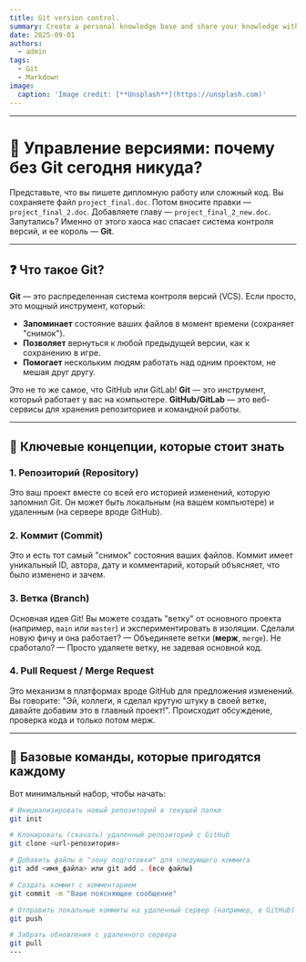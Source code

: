 ```yaml
---
title: Git version control.
summary: Create a personal knowledge base and share your knowledge with your peers.
date: 2025-09-01
authors:
  - admin
tags:
  - Git
  - Markdown
image:
  caption: 'Image credit: [**Unsplash**](https://unsplash.com)'
---
```


---
# 🧩 Управление версиями: почему без Git сегодня никуда?

Представьте, что вы пишете дипломную работу или сложный код. Вы сохраняете файл `project_final.doc`. Потом вносите правки — `project_final_2.doc`. Добавляете главу — `project_final_2_new.doc`. Запутались? Именно от этого хаоса нас спасает система контроля версий, и ее король — **Git**.

---

## ❓ Что такое Git?

**Git** — это распределенная система контроля версий (VCS). Если просто, это мощный инструмент, который:
*   **Запоминает** состояние ваших файлов в момент времени (сохраняет "снимок").
*   **Позволяет** вернуться к любой предыдущей версии, как к сохранению в игре.
*   **Помогает** нескольким людям работать над одним проектом, не мешая друг другу.

Это не то же самое, что GitHub или GitLab! **Git** — это инструмент, который работает у вас на компьютере. **GitHub/GitLab** — это веб-сервисы для хранения репозиториев и командной работы.

---

## 🧠 Ключевые концепции, которые стоит знать

### 1. Репозиторий (Repository)
Это ваш проект вместе со всей его историей изменений, которую запомнил Git. Он может быть локальным (на вашем компьютере) и удаленным (на сервере вроде GitHub).

### 2. Коммит (Commit)
Это и есть тот самый "снимок" состояния ваших файлов. Коммит имеет уникальный ID, автора, дату и комментарий, который объясняет, что было изменено и зачем.

### 3. Ветка (Branch)
Основная идея Git! Вы можете создать "ветку" от основного проекта (например, `main` или `master`) и экспериментировать в изоляции. Сделали новую фичу и она работает? — Объединяете ветки (**мерж**, `merge`). Не сработало? — Просто удаляете ветку, не задевая основной код.

### 4. Pull Request / Merge Request
Это механизм в платформах вроде GitHub для предложения изменений. Вы говорите: "Эй, коллеги, я сделал крутую штуку в своей ветке, давайте добавим это в главный проект!". Происходит обсуждение, проверка кода и только потом мерж.

---

## 🚀 Базовые команды, которые пригодятся каждому

Вот минимальный набор, чтобы начать:

```bash
# Инициализировать новый репозиторий в текущей папке
git init

# Клонировать (скачать) удаленный репозиторий с GitHub
git clone <url-репозитория>

# Добавить файлы в "зону подготовки" для следующего коммита
git add <имя_файла> или git add . (все файлы)

# Создать коммит с комментарием
git commit -m "Ваше поясняющее сообщение"

# Отправить локальные коммиты на удаленный сервер (например, в GitHub)
git push

# Забрать обновления с удаленного сервера
git pull
---

